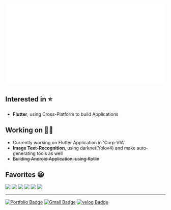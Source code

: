 ![nameImg](https://github.com/seunghwanly/seunghwanly/blob/main/name.svg)

## Interested in ⭐️
- **Flutter**, using Cross-Platform to build Applications

## Working on 👨‍💻
- Currently working on Flutter Application in 'Corp-VIA'
- **Image Text-Recognition**, using darknet(Yolov4) and make auto-generating tools as well
- ~~Building Android Application, using Kotlin~~

## Favorites 😀
<p>
<img src='https://img.shields.io/badge/Flutter-FFFFFF?style=flat&logo=flutter&logoColor=blue&logoWidth=20'/>
<img src='https://img.shields.io/badge/Dart-0175C2?style=flat&logo=Dart&logoColor=white&logoWidth=20'/>
<img src='https://img.shields.io/badge/JavaScript-182225?style=flat&logo=javascript&logoWidth=20'/>
<img src='https://img.shields.io/badge/Node%20js-68A063?style=flat&logo=Node.js&logoColor=white&logoWidth=20'/>
<img src='https://img.shields.io/badge/Firebase-FFFFFF?style=flat&logo=Firebase&logoWidth=20'/>
<img src='https://img.shields.io/badge/Python-3776AB?style=flat&logo=Python&logoColor=white&logoWidth=20'/>
</p>

---

[![Portfolio Badge](http://img.shields.io/badge/Portfolio-blue?style=flat&logo=github&link=https://seunghwanly.github.io/#/)](https://seunghwanly.github.io/#/)
[![Gmail Badge](https://img.shields.io/badge/Gmail-d14836?style=flat&logo=Gmail&logoColor=white&link=mailto:seunghwanly@gmail.com)](mailto:seunghwanly@gmail.com)
[![velog Badge](https://img.shields.io/badge/velog-4FC08D?style=flat&logo=Vimeo&logoColor=white&link=https://velog.io/@seunghwanly)](https://velog.io/@seunghwanly)

